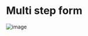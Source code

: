 # Multi step form 

![image](https://user-images.githubusercontent.com/99539536/190474185-4c883bcb-ed0e-461c-81ee-5274c08585a0.png)

